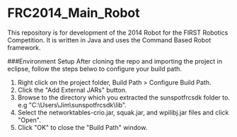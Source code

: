 FRC2014_Main_Robot
==================

This repository is for development of the 2014 Robot for the FIRST Robotics Competition.
It is written in Java and uses the Command Based Robot framework.

###Environment Setup
After cloning the repo and importing the project in eclipse, follow the steps belwo to configure your build path.  
1. Right click on the project folder, Build Path > Configure Build Path.
2. Click the "Add External JARs" button.
3. Browse to the directory which you extracted the sunspotfrcsdk folder to. e.g "C:\Users\Jim\sunspotfrcsdk\lib".
4. Select the networktables-crio.jar, squak.jar, and wpilibj.jar files and click "Open".
5. Click "OK" to close the "Build Path" window.
